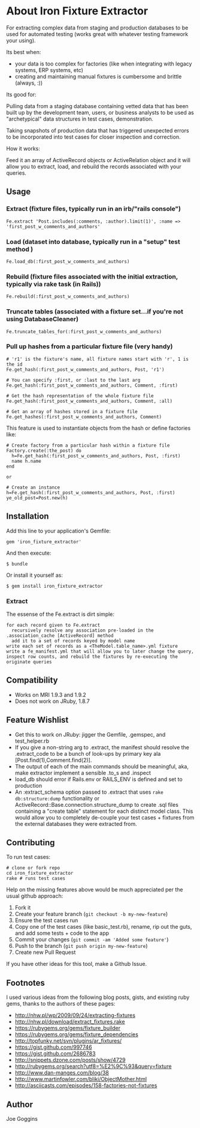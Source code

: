 # About Iron Fixture Extractor

For extracting complex data from staging and production databases to be used for automated testing (works great with whatever testing framework your using).

Its best when:
* your data is too complex for factories (like when integrating with legacy systems, ERP systems, etc)
* creating and maintaining manual fixtures is cumbersome and brittle (always, :))

Its good for:

  Pulling data from a staging database containing vetted data that has
  been built up by the development team, users, or business analysts to be used
  as "archetypical" data structures in test cases, demonstration.

  Taking snapshots of production data that has triggered unexpected errors to be incorporated into test cases for closer inspection and correction.

How it works:

  Feed it an array of ActiveRecord objects or ActiveRelation object and it will allow you to extract, load, and rebuild the records associated with your queries.

## Usage
### Extract (fixture files, typically run in an irb/"rails console")

    Fe.extract 'Post.includes(:comments, :author).limit(1)', :name =>  'first_post_w_comments_and_authors'

### Load (dataset into database, typically run in a "setup" test method )

    Fe.load_db(:first_post_w_comments_and_authors)

### Rebuild (fixture files associated with the initial extraction, typically via rake task (in Rails))

    Fe.rebuild(:first_post_w_comments_and_authors)

### Truncate tables (associated with a fixture set...if you're not using DatabaseCleaner)

    Fe.truncate_tables_for(:first_post_w_comments_and_authors)

### Pull up hashes from a particular fixture file (very handy)

    # 'r1' is the fixture's name, all fixture names start with 'r', 1 is the id
    Fe.get_hash(:first_post_w_comments_and_authors, Post, 'r1')

    # You can specify :first, or :last to the last arg
    Fe.get_hash(:first_post_w_comments_and_authors, Comment, :first)

    # Get the hash representation of the whole fixture file
    Fe.get_hash(:first_post_w_comments_and_authors, Comment, :all)

    # Get an array of hashes stored in a fixture file
    Fe.get_hashes(:first_post_w_comments_and_authors, Comment)

This feature is used to instantiate objects from the hash or define factories like:

    # Create factory from a particular hash within a fixture file
    Factory.create(:the_post) do
      h=Fe.get_hash(:first_post_w_comments_and_authors, Post, :first)
      name h.name
    end

    or

    # Create an instance
    h=Fe.get_hash(:first_post_w_comments_and_authors, Post, :first)
    ye_old_post=Post.new(h)

### 
## Installation
Add this line to your application's Gemfile:

    gem 'iron_fixture_extractor'

And then execute:

    $ bundle

Or install it yourself as:

    $ gem install iron_fixture_extractor

### Extract
The essense of the Fe.extract is dirt simple:

    for each record given to Fe.extract
      recursively resolve any association pre-loaded in the .association_cache [ActiveRecord] method
      add it to a set of records keyed by model name
    write each set of records as a <TheModel.table_name>.yml fixture
    write a fe_manifest.yml that will allow you to later change the query, inspect row counts, and rebuild the fixtures by re-executing the originate queries

## Compatibility
* Works on MRI 1.9.3 and 1.9.2
* Does not work on JRuby, 1.8.7

## Feature Wishlist
* Get this to work on JRuby: jigger the Gemfile, .gemspec, and
  test_helper.rb
* If you give a non-string arg to .extract, the manifest should resolve
  the .extract_code to be a bunch of look-ups by primary key ala [Post.find(1),Comment.find(2)].
* The output of each of the main commands should be meaningful, aka,
  make extractor implement a sensible .to_s and .inspect 
* load_db should error if Rails.env or RAILS_ENV is defined and set to
  production
* An :extract_schema option passed to .extract that uses `rake db:structure:dump` functionality 
  or ActiveRecord::Base.connection.structure_dump to create .sql files containing a "create table" statement
  for each distinct model class.  This would allow you to completely de-couple your test cases + fixtures
  from the external databases they were extracted from.

## Contributing
To run test cases:

    # clone or fork repo
    cd iron_fixture_extractor
    rake # runs test cases

Help on the missing features above would be much appreciated per the
usual github approach:

1. Fork it
2. Create your feature branch (`git checkout -b my-new-feature`)
3. Ensure the test cases run
4. Copy one of the test cases (like basic_test.rb), rename, rip out the guts, and add some tests + code to the app
5. Commit your changes (`git commit -am 'Added some feature'`)
6. Push to the branch (`git push origin my-new-feature`)
7. Create new Pull Request

If you have other ideas for this tool, make a Github Issue.

## Footnotes
I used various ideas from the following blog posts, gists, and existing
ruby gems, thanks to the authors of these pages:

* http://nhw.pl/wp/2009/09/24/extracting-fixtures
* http://nhw.pl/download/extract_fixtures.rake
* https://rubygems.org/gems/fixture_builder
* https://rubygems.org/gems/fixture_dependencies
* http://topfunky.net/svn/plugins/ar_fixtures/
* https://gist.github.com/997746
* https://gist.github.com/2686783
* http://snippets.dzone.com/posts/show/4729
* http://rubygems.org/search?utf8=%E2%9C%93&query=fixture
* http://www.dan-manges.com/blog/38
* http://www.martinfowler.com/bliki/ObjectMother.html
* http://asciicasts.com/episodes/158-factories-not-fixtures

## Author
Joe Goggins
